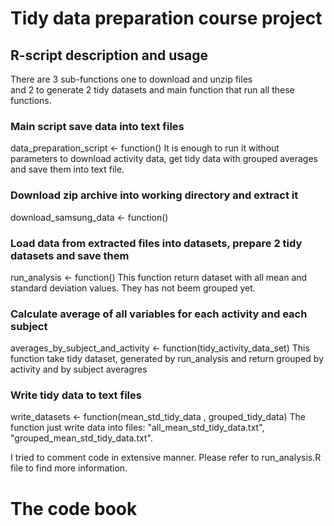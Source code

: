 # Tidy data preparation course project

## R-script description and usage 
There are 3 sub-functions one to download and unzip files  
and 2 to generate 2 tidy datasets and main function that run all these functions.

### Main script  save data into text files
data_preparation_script <- function()
It is enough to run it without parameters to download activity data, get tidy data with grouped averages and save them into text file.

### Download zip archive into working directory and extract it
download_samsung_data <- function() 

### Load data from extracted files into datasets, prepare 2 tidy datasets and save them
run_analysis <- function() 
This function return dataset with all mean and standard deviation values. They has not beem grouped yet.

### Calculate average of all variables for each activity and each subject
averages_by_subject_and_activity <- function(tidy_activity_data_set)
This function take tidy dataset, generated by run_analysis and return grouped by activity and by subject averagres

### Write tidy data to text files
write_datasets <- function(mean_std_tidy_data , grouped_tidy_data)
The function just write data into files: "all_mean_std_tidy_data.txt", "grouped_mean_std_tidy_data.txt".

I tried to comment code in extensive manner. Please refer to run_analysis.R file to find more information.

# The code book

##
